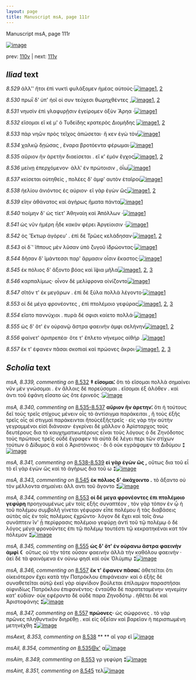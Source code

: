 ```yaml
---
layout: page
title: Manuscript msA, page 111r
---
```


Manuscript msA, page 111r

[![image](http://www.homermultitext.org/iipsrv?OBJ=IIP,1.0&FIF=/project/homer/pyramidal/deepzoom/hmt/vaimg/2017a/VA111RN_0112.tif&WID=100&CVT=JPEG)](http://www.homermultitext.org/ict2/?urn=urn:cite2:hmt:vaimg.2017a:VA111RN_0112)

prev:  [110v](../110v) | next:  [111v](../111v)

## *Iliad* text

*8.529* <a id="8.529"/> ἀλλ'' ἤτοι ἐπὶ νυκτὶ φυλάξομεν ἡμέας αὐτούς·[![image](http://www.homermultitext.org/iipsrv?OBJ=IIP,1.0&FIF=/project/homer/pyramidal/deepzoom/hmt/vaimg/2017a/VA111RN_0283.tif&RGN=0.2022,0.2269,0.4234,0.0338&WID=1000&CVT=JPEG)](http://www.homermultitext.org/ict2/?urn=urn:cite2:hmt:vaimg.2017a:VA111RN_0283@0.2022,0.2269,0.4234,0.0338)[1](#msAint_8.350), [2](#msA_8.1)

*8.530* <a id="8.530"/> πρωῒ δ' ὑπ' ἠοῖ οἱ συν τεύχεσι θωρηχθέντες ,[![image](http://www.homermultitext.org/iipsrv?OBJ=IIP,1.0&FIF=/project/homer/pyramidal/deepzoom/hmt/vaimg/2017a/VA111RN_0283.tif&RGN=0.1972,0.2487,0.4044,0.0391&WID=1000&CVT=JPEG)](http://www.homermultitext.org/ict2/?urn=urn:cite2:hmt:vaimg.2017a:VA111RN_0283@0.1972,0.2487,0.4044,0.0391)[1](#msA_8.1), [2](#msAext_8.352)

*8.531* <a id="8.531"/> νηυσὶν ἐπὶ γλαφυρῇσιν ἐγείρομεν ὀξὺν Ἄρηα ·[![image](http://www.homermultitext.org/iipsrv?OBJ=IIP,1.0&FIF=/project/homer/pyramidal/deepzoom/hmt/vaimg/2017a/VA111RN_0283.tif&RGN=0.2012,0.2735,0.4284,0.0338&WID=1000&CVT=JPEG)](http://www.homermultitext.org/ict2/?urn=urn:cite2:hmt:vaimg.2017a:VA111RN_0283@0.2012,0.2735,0.4284,0.0338)[1](#msA_8.1)

*8.532* <a id="8.532"/> εἴσομαι εἴ κέ μ' ὁ Τυδείδης κρατερὸς Διομήδης 				[![image](http://www.homermultitext.org/iipsrv?OBJ=IIP,1.0&FIF=/project/homer/pyramidal/deepzoom/hmt/vaimg/2017a/VA111RN_0283.tif&RGN=0.1872,0.29,0.4555,0.0331&WID=1000&CVT=JPEG)](http://www.homermultitext.org/ict2/?urn=urn:cite2:hmt:vaimg.2017a:VA111RN_0283@0.1872,0.29,0.4555,0.0331)[1](#msA_8.339), [2](#msA_8.1)

*8.533* <a id="8.533"/> πὰρ νηῶν πρὸς τεῖχος ἀπώσεται· ἤ κεν ἐγὼ τὸν[![image](http://www.homermultitext.org/iipsrv?OBJ=IIP,1.0&FIF=/project/homer/pyramidal/deepzoom/hmt/vaimg/2017a/VA111RN_0283.tif&RGN=0.2002,0.3095,0.4244,0.0323&WID=1000&CVT=JPEG)](http://www.homermultitext.org/ict2/?urn=urn:cite2:hmt:vaimg.2017a:VA111RN_0283@0.2002,0.3095,0.4244,0.0323)[1](#msA_8.1)

*8.534* <a id="8.534"/> χαλκῷ δῃώσας , ἔναρα βροτόεντα φέρωμαι·[![image](http://www.homermultitext.org/iipsrv?OBJ=IIP,1.0&FIF=/project/homer/pyramidal/deepzoom/hmt/vaimg/2017a/VA111RN_0283.tif&RGN=0.1982,0.3298,0.4364,0.0338&WID=1000&CVT=JPEG)](http://www.homermultitext.org/ict2/?urn=urn:cite2:hmt:vaimg.2017a:VA111RN_0283@0.1982,0.3298,0.4364,0.0338)[1](#msA_8.1)

*8.535* <a id="8.535"/> αὔριον ἣν ἀρετὴν διαείσεται . εἴ κ' ἐμὸν ἔγχος[![image](http://www.homermultitext.org/iipsrv?OBJ=IIP,1.0&FIF=/project/homer/pyramidal/deepzoom/hmt/vaimg/2017a/VA111RN_0283.tif&RGN=0.1862,0.3479,0.4214,0.0346&WID=1000&CVT=JPEG)](http://www.homermultitext.org/ict2/?urn=urn:cite2:hmt:vaimg.2017a:VA111RN_0283@0.1862,0.3479,0.4214,0.0346)[1](#msA_8.1), [2](#msAil_8.354)

*8.536* <a id="8.536"/> μείνῃ ἐπερχόμενον· ἀλλ' ἐν πρώτοισιν , ὀΐω[![image](http://www.homermultitext.org/iipsrv?OBJ=IIP,1.0&FIF=/project/homer/pyramidal/deepzoom/hmt/vaimg/2017a/VA111RN_0283.tif&RGN=0.1862,0.3651,0.4214,0.0346&WID=1000&CVT=JPEG)](http://www.homermultitext.org/ict2/?urn=urn:cite2:hmt:vaimg.2017a:VA111RN_0283@0.1862,0.3651,0.4214,0.0346)[1](#msA_8.1)

*8.537* <a id="8.537"/> κείσεται οὐτηθεὶς , πολέες δ' ἀμφ' αυτὸν ἑταῖροι[![image](http://www.homermultitext.org/iipsrv?OBJ=IIP,1.0&FIF=/project/homer/pyramidal/deepzoom/hmt/vaimg/2017a/VA111RN_0283.tif&RGN=0.1852,0.3854,0.4214,0.0346&WID=1000&CVT=JPEG)](http://www.homermultitext.org/ict2/?urn=urn:cite2:hmt:vaimg.2017a:VA111RN_0283@0.1852,0.3854,0.4214,0.0346)[1](#msA_8.1)

*8.538* <a id="8.538"/> ἠελίου ἀνιόντος ἐς αύριον· εἲ γὰρ ἐγὼν ὣς[![image](http://www.homermultitext.org/iipsrv?OBJ=IIP,1.0&FIF=/project/homer/pyramidal/deepzoom/hmt/vaimg/2017a/VA111RN_0283.tif&RGN=0.1852,0.4035,0.4094,0.0368&WID=1000&CVT=JPEG)](http://www.homermultitext.org/ict2/?urn=urn:cite2:hmt:vaimg.2017a:VA111RN_0283@0.1852,0.4035,0.4094,0.0368)[1](#msAext_8.353), [2](#msA_8.1)

*8.539* <a id="8.539"/> εἴην ἀθάνατος καὶ ἀγήρως ἤματα πάντα[![image](http://www.homermultitext.org/iipsrv?OBJ=IIP,1.0&FIF=/project/homer/pyramidal/deepzoom/hmt/vaimg/2017a/VA111RN_0283.tif&RGN=0.1852,0.4207,0.4124,0.0346&WID=1000&CVT=JPEG)](http://www.homermultitext.org/ict2/?urn=urn:cite2:hmt:vaimg.2017a:VA111RN_0283@0.1852,0.4207,0.4124,0.0346)[1](#msA_8.1)

*8.540* <a id="8.540"/> τιοίμην δ' ὡς τίετ' Ἀθηναίη καὶ Ἀπόλλων ·[![image](http://www.homermultitext.org/iipsrv?OBJ=IIP,1.0&FIF=/project/homer/pyramidal/deepzoom/hmt/vaimg/2017a/VA111RN_0283.tif&RGN=0.1832,0.4418,0.4154,0.0316&WID=1000&CVT=JPEG)](http://www.homermultitext.org/ict2/?urn=urn:cite2:hmt:vaimg.2017a:VA111RN_0283@0.1832,0.4418,0.4154,0.0316)[1](#msA_8.1)

*8.541* <a id="8.541"/> ὡς νῦν ἡμέρη ἧδε κακὸν φέρει Ἀργείοισιν ·[![image](http://www.homermultitext.org/iipsrv?OBJ=IIP,1.0&FIF=/project/homer/pyramidal/deepzoom/hmt/vaimg/2017a/VA111RN_0283.tif&RGN=0.1922,0.4591,0.4104,0.0346&WID=1000&CVT=JPEG)](http://www.homermultitext.org/ict2/?urn=urn:cite2:hmt:vaimg.2017a:VA111RN_0283@0.1922,0.4591,0.4104,0.0346)[1](#msA_8.1)

*8.542* <a id="8.542"/> ὁς Ἕκτωρ ἀγόρευ' . ἐπὶ 					δὲ Τρῶες κελάδησαν·[![image](http://www.homermultitext.org/iipsrv?OBJ=IIP,1.0&FIF=/project/homer/pyramidal/deepzoom/hmt/vaimg/2017a/VA111RN_0283.tif&RGN=0.1892,0.4771,0.4154,0.0353&WID=1000&CVT=JPEG)](http://www.homermultitext.org/ict2/?urn=urn:cite2:hmt:vaimg.2017a:VA111RN_0283@0.1892,0.4771,0.4154,0.0353)[1](#msA_8.1), [2](#msA_8.342)

*8.543* <a id="8.543"/> οἱ δ`' ἵ̈ππους μὲν λῦσαν ὑπὸ ζυγοῦ ἱ̈δρώοντας·[![image](http://www.homermultitext.org/iipsrv?OBJ=IIP,1.0&FIF=/project/homer/pyramidal/deepzoom/hmt/vaimg/2017a/VA111RN_0283.tif&RGN=0.1892,0.4959,0.4154,0.0353&WID=1000&CVT=JPEG)](http://www.homermultitext.org/ict2/?urn=urn:cite2:hmt:vaimg.2017a:VA111RN_0283@0.1892,0.4959,0.4154,0.0353)[1](#msA_8.1)

*8.544* <a id="8.544"/> δῆσαν δ' ϊμάντεσσι παρ' ἅρμασιν οἷσιν ἕκαστος·[![image](http://www.homermultitext.org/iipsrv?OBJ=IIP,1.0&FIF=/project/homer/pyramidal/deepzoom/hmt/vaimg/2017a/VA111RN_0283.tif&RGN=0.1832,0.5124,0.4444,0.0368&WID=1000&CVT=JPEG)](http://www.homermultitext.org/ict2/?urn=urn:cite2:hmt:vaimg.2017a:VA111RN_0283@0.1832,0.5124,0.4444,0.0368)[1](#msA_8.1)

*8.545* <a id="8.545"/> ἐκ πόλιος δ' ἄξοντο βόας καὶ ἴ̈φια μῆλα[![image](http://www.homermultitext.org/iipsrv?OBJ=IIP,1.0&FIF=/project/homer/pyramidal/deepzoom/hmt/vaimg/2017a/VA111RN_0283.tif&RGN=0.1842,0.5349,0.3884,0.0368&WID=1000&CVT=JPEG)](http://www.homermultitext.org/ict2/?urn=urn:cite2:hmt:vaimg.2017a:VA111RN_0283@0.1842,0.5349,0.3884,0.0368)[1](#msA_8.1), [2](#msAint_8.351), [3](#msA_8.343)

*8.546* <a id="8.546"/> καρπαλίμως· οἶνον δὲ μελίφρονα οἰνίζοντο[![image](http://www.homermultitext.org/iipsrv?OBJ=IIP,1.0&FIF=/project/homer/pyramidal/deepzoom/hmt/vaimg/2017a/VA111RN_0283.tif&RGN=0.1842,0.5537,0.4194,0.0391&WID=1000&CVT=JPEG)](http://www.homermultitext.org/ict2/?urn=urn:cite2:hmt:vaimg.2017a:VA111RN_0283@0.1842,0.5537,0.4194,0.0391)[1](#msA_8.1)

*8.547* <a id="8.547"/> σῖτόν τ' ἐκ μεγάρων . ἐπὶ δὲ ξύλα πολλὰ λέγοντο·[![image](http://www.homermultitext.org/iipsrv?OBJ=IIP,1.0&FIF=/project/homer/pyramidal/deepzoom/hmt/vaimg/2017a/VA111RN_0283.tif&RGN=0.1892,0.5763,0.4304,0.0338&WID=1000&CVT=JPEG)](http://www.homermultitext.org/ict2/?urn=urn:cite2:hmt:vaimg.2017a:VA111RN_0283@0.1892,0.5763,0.4304,0.0338)[1](#msA_8.1)

*8.553* <a id="8.553"/> οἱ δὲ μέγα φρονέοντες , ἐπὶ πτολέμοιο γεφύρας[![image](http://www.homermultitext.org/iipsrv?OBJ=IIP,1.0&FIF=/project/homer/pyramidal/deepzoom/hmt/vaimg/2017a/VA111RN_0283.tif&RGN=0.1842,0.6153,0.4284,0.0353&WID=1000&CVT=JPEG)](http://www.homermultitext.org/ict2/?urn=urn:cite2:hmt:vaimg.2017a:VA111RN_0283@0.1842,0.6153,0.4284,0.0353)[1](#msA_8.1), [2](#msA_8.344), [3](#msAim_8.349)

*8.554* <a id="8.554"/> εἴατο παννύχιοι . πυρὰ δέ σφισι καίετο πολλά·[![image](http://www.homermultitext.org/iipsrv?OBJ=IIP,1.0&FIF=/project/homer/pyramidal/deepzoom/hmt/vaimg/2017a/VA111RN_0283.tif&RGN=0.1842,0.6349,0.4204,0.0316&WID=1000&CVT=JPEG)](http://www.homermultitext.org/ict2/?urn=urn:cite2:hmt:vaimg.2017a:VA111RN_0283@0.1842,0.6349,0.4204,0.0316)[1](#msA_8.1)

*8.555* <a id="8.555"/> ὡς δ' ὅτ' ἐν οὐρανῷ ἄστρα φαεινὴν ἀμφι σελήνην[![image](http://www.homermultitext.org/iipsrv?OBJ=IIP,1.0&FIF=/project/homer/pyramidal/deepzoom/hmt/vaimg/2017a/VA111RN_0283.tif&RGN=0.1722,0.6536,0.4595,0.0331&WID=1000&CVT=JPEG)](http://www.homermultitext.org/ict2/?urn=urn:cite2:hmt:vaimg.2017a:VA111RN_0283@0.1722,0.6536,0.4595,0.0331)[1](#msA_8.1), [2](#msA_8.345)

*8.556* <a id="8.556"/> φαίνετ' ἀριπρεπέα· ὅτε τ' ἔπλετο νήνεμος αἰθήρ .[![image](http://www.homermultitext.org/iipsrv?OBJ=IIP,1.0&FIF=/project/homer/pyramidal/deepzoom/hmt/vaimg/2017a/VA111RN_0283.tif&RGN=0.1852,0.6702,0.4464,0.0376&WID=1000&CVT=JPEG)](http://www.homermultitext.org/ict2/?urn=urn:cite2:hmt:vaimg.2017a:VA111RN_0283@0.1852,0.6702,0.4464,0.0376)[1](#msA_8.1)

*8.557* <a id="8.557"/> ἔκ τ' έφανεν πᾶσαι σκοπιαὶ καὶ πρώονες ἄκροι·[![image](http://www.homermultitext.org/iipsrv?OBJ=IIP,1.0&FIF=/project/homer/pyramidal/deepzoom/hmt/vaimg/2017a/VA111RN_0283.tif&RGN=0.1592,0.689,0.4665,0.0398&WID=1000&CVT=JPEG)](http://www.homermultitext.org/ict2/?urn=urn:cite2:hmt:vaimg.2017a:VA111RN_0283@0.1592,0.689,0.4665,0.0398)[1](#msA_8.346), [2](#msA_8.1), [3](#msA_8.347)

## *Scholia* text

*msA, 8.339, commenting on* [8.532](#8.532)  <a id="msA_8.339"/> **‡ εἴσομαι⁚** ὅτι τὸ εἴσομαι πολλὰ σημαίνει νῦν μὲν γνώσομαι . ἐν ἄλλοις δὲ πορεύσομαι . εἴσομαι ἐξ ἁλόθεν . καὶ ἀντι τοῦ ἐφάνη εἴσατο ὡς ὅτε ἐρινεός ⁚[![image](http://www.homermultitext.org/iipsrv?OBJ=IIP,1.0&FIF=/project/homer/pyramidal/deepzoom/hmt/vaimg/2017a/VA111RN_0283.tif&RGN=0.1948,0.1213,0.6356,0.0368&WID=1000&CVT=JPEG)](http://www.homermultitext.org/ict2/?urn=urn:cite2:hmt:vaimg.2017a:VA111RN_0283@0.1948,0.1213,0.6356,0.0368)

*msA, 8.340, commenting on* [8.535-8.537](#8.535-8.537)  <a id="msA_8.340"/> **αὔριον ἣν ἀρετην⁚** ὅτι ἡ τούτους δεῖ τοὺς τρεῖς στίχους μένειν οἷς τὸ ἀντίσιγμα παράκειται , ἢ τοὺς ἑξῆς τρεῖς οἷς αἱ στιγμαὶ παράκεινται ἢτοὺςἑξῆςτρεῖς · εἰς γὰρ τὴν αὐτὴν γεγραμμένοι εἰσὶ διάνοιαν· ἐγκρίνει δὲ μᾶλλον ὁ Ἀρίσταρχος τοὺς δευτέρους δια τὸ καυχηματικωτέρους εἶναι τοὺς λόγους ὁ δε Ζηνόδοτος τοὺς πρώτους τρεῖς οὐδὲ ἔγραφεν τὰ αὐτὰ δὲ λέγει περι τῶν στίχων τούτων ὁ Δίδυμος ἃ καὶ ὁ Ἀριστόνικος · δι ὃ οὐκ εγράψαμεν τὰ Διδύμου ⁑[![image](http://www.homermultitext.org/iipsrv?OBJ=IIP,1.0&FIF=/project/homer/pyramidal/deepzoom/hmt/vaimg/2017a/VA111RN_0283.tif&RGN=0.1948,0.1436,0.6401,0.0774&WID=1000&CVT=JPEG)](http://www.homermultitext.org/ict2/?urn=urn:cite2:hmt:vaimg.2017a:VA111RN_0283@0.1948,0.1436,0.6401,0.0774)

*msA, 8.341, commenting on* [8.538-8.539](#8.538-8.539)  <a id="msA_8.341"/> **εἰ γὰρ ἐγὼν ὣς ,** οὕτως δια τοῦ εἶ τὸ εἲ γὰρ ἐγὼν ὥς καὶ τὸ ἀγήρως δια τοῦ ω ⁑[![image](http://www.homermultitext.org/iipsrv?OBJ=IIP,1.0&FIF=/project/homer/pyramidal/deepzoom/hmt/vaimg/2017a/VA111RN_0283.tif&RGN=0.6182,0.4189,0.217,0.0368&WID=1000&CVT=JPEG)](http://www.homermultitext.org/ict2/?urn=urn:cite2:hmt:vaimg.2017a:VA111RN_0283@0.6182,0.4189,0.217,0.0368)

*msA, 8.343, commenting on* [8.545](#8.545)  <a id="msA_8.343"/> **ἐκ πόλιος δ' ἀκάχοιντο .** τὸ ἄξαντο οὐ τὸν μέλλοντα σημαίνει ἀλλ αντι τοῦ ἄγοντο ⁑[![image](http://www.homermultitext.org/iipsrv?OBJ=IIP,1.0&FIF=/project/homer/pyramidal/deepzoom/hmt/vaimg/2017a/VA111RN_0283.tif&RGN=0.6141,0.5046,0.2015,0.0445&WID=1000&CVT=JPEG)](http://www.homermultitext.org/ict2/?urn=urn:cite2:hmt:vaimg.2017a:VA111RN_0283@0.6141,0.5046,0.2015,0.0445)

*msA, 8.344, commenting on* [8.553](#8.553)  <a id="msA_8.344"/> **οἱ δὲ μεγα φρονέοντες ἐπι πτολέμοιο γεφύρη** προηγουμένως μὲν τοῖς εξῆς συναπτέον , τὸν γὰρ τόπον ἐν ᾧ ἡ τοῦ πολέμου συμβολῆ γίνεται γέφυραν εἶπε πολέμου ἢ τὰς διαβάσεις αὐτὰς αἷς ἐν τοῖς πολέμοις ἐχρῶντο· λόγον δὲ ἔχει καὶ τοῖς ἄνω συνάπτειν ἵν' ᾖ περίφρασις πολέμοιο γεφύρῃ ἀντὶ τοῦ τῷ πολέμῳ ὁ δὲ λόγος μέγα φρονοῦντες ἐπι τῷ πολέμῳ τουτέστι τῷ κεκρατηκέναι κατ τὸν πόλεμον ⁑[![image](http://www.homermultitext.org/iipsrv?OBJ=IIP,1.0&FIF=/project/homer/pyramidal/deepzoom/hmt/vaimg/2017a/VA111RN_0283.tif&RGN=0.6182,0.5428,0.2074,0.1866&WID=1000&CVT=JPEG)](http://www.homermultitext.org/ict2/?urn=urn:cite2:hmt:vaimg.2017a:VA111RN_0283@0.6182,0.5428,0.2074,0.1866)

*msA, 8.345, commenting on* [8.555](#8.555)  <a id="msA_8.345"/> **ὡς δ' ὅτ' ἐν οὐρανω ἄστρα φαεινὴν ἀμφὶ ☾** οὕτως οὐ τὴν τότε οὖσαν φαεινήν ἀλλὰ τὴν καθόλου φαεινήν · ἀεὶ δὲ τὰ φαινόμενα ἐν οὐνω φησὶ καὶ οὐκ Ὀλύμπῳ ⁑[![image](http://www.homermultitext.org/iipsrv?OBJ=IIP,1.0&FIF=/project/homer/pyramidal/deepzoom/hmt/vaimg/2017a/VA111RN_0283.tif&RGN=0.1709,0.7237,0.6293,0.0497&WID=1000&CVT=JPEG)](http://www.homermultitext.org/ict2/?urn=urn:cite2:hmt:vaimg.2017a:VA111RN_0283@0.1709,0.7237,0.6293,0.0497)

*msA, 8.346, commenting on* [8.557](#8.557)  <a id="msA_8.346"/> **ἔκ τ' ἔφανεν πᾶσαι⁚** ἀθετεῖται ὅτι οἰκειότερον ἔχει κατὰ τὴν Πατρόκλου ἐπιφάνειαν· καὶ ὁ ἑξῆς δὲ συναθετεῖται αὐτῷ ἐκεῖ γὰρ αἰφνίδιον βούλεται ἐπίλαμψιν παραστῆσαι αἰφνιδίως Πατρόκλου ἐπιφανέντος· ἐνταῦθα δὲ παρατεταμένην νηνεμίην κατ' εὐδίαν· οὐκ εφέροντο δὲ οὐδὲ παρα Ζηνοδότῳ . ἠθέτει δὲ καὶ Ἀριστοφάνης ⁑[![image](http://www.homermultitext.org/iipsrv?OBJ=IIP,1.0&FIF=/project/homer/pyramidal/deepzoom/hmt/vaimg/2017a/VA111RN_0283.tif&RGN=0.1836,0.7542,0.6248,0.0718&WID=1000&CVT=JPEG)](http://www.homermultitext.org/ict2/?urn=urn:cite2:hmt:vaimg.2017a:VA111RN_0283@0.1836,0.7542,0.6248,0.0718)

*msA, 8.347, commenting on* [8.557](#8.557)  <a id="msA_8.347"/> **πρώονες·** ὡς σώφρονες . τὸ γὰρ πρῶνες πληθυντικὸν διηρέθῃ . καὶ εἰς ὀξεῖαν καὶ βαρεῖαν ἡ περισπωμένη μετηνέχθη ⁑[![image](http://www.homermultitext.org/iipsrv?OBJ=IIP,1.0&FIF=/project/homer/pyramidal/deepzoom/hmt/vaimg/2017a/VA111RN_0283.tif&RGN=0.1784,0.8119,0.651,0.0311&WID=1000&CVT=JPEG)](http://www.homermultitext.org/ict2/?urn=urn:cite2:hmt:vaimg.2017a:VA111RN_0283@0.1784,0.8119,0.651,0.0311)

*msAext, 8.353, commenting on* [8.538](#8.538)  <a id="msAext_8.353"/> **				 			** 				 αἲ γαρ εῖ 			[![image](http://www.homermultitext.org/iipsrv?OBJ=IIP,1.0&FIF=/project/homer/pyramidal/deepzoom/hmt/vaimg/2017a/VA111RN_0283.tif&RGN=0.8829,0.417,0.037,0.0248&WID=1000&CVT=JPEG)](http://www.homermultitext.org/ict2/?urn=urn:cite2:hmt:vaimg.2017a:VA111RN_0283@0.8829,0.417,0.037,0.0248)

*msAil, 8.354, commenting on* [8.535@κ'](#8.535@κ')  <a id="msAil_8.354"/> α[![image](http://www.homermultitext.org/iipsrv?OBJ=IIP,1.0&FIF=/project/homer/pyramidal/deepzoom/hmt/vaimg/2017a/VA111RN_0283.tif&RGN=0.4755,0.3539,0.016,0.0105&WID=1000&CVT=JPEG)](http://www.homermultitext.org/ict2/?urn=urn:cite2:hmt:vaimg.2017a:VA111RN_0283@0.4755,0.3539,0.016,0.0105)

*msAim, 8.349, commenting on* [8.553](#8.553)  <a id="msAim_8.349"/> γρ γεφύρη ⁑[![image](http://www.homermultitext.org/iipsrv?OBJ=IIP,1.0&FIF=/project/homer/pyramidal/deepzoom/hmt/vaimg/2017a/VA111RN_0283.tif&RGN=0.5966,0.6243,0.037,0.0331&WID=1000&CVT=JPEG)](http://www.homermultitext.org/ict2/?urn=urn:cite2:hmt:vaimg.2017a:VA111RN_0283@0.5966,0.6243,0.037,0.0331)

*msAint, 8.351, commenting on* [8.545](#8.545)  <a id="msAint_8.351"/> τελ[![image](http://www.homermultitext.org/iipsrv?OBJ=IIP,1.0&FIF=/project/homer/pyramidal/deepzoom/hmt/vaimg/2017a/VA111RN_0283.tif&RGN=0.1441,0.5417,0.023,0.0158&WID=1000&CVT=JPEG)](http://www.homermultitext.org/ict2/?urn=urn:cite2:hmt:vaimg.2017a:VA111RN_0283@0.1441,0.5417,0.023,0.0158)